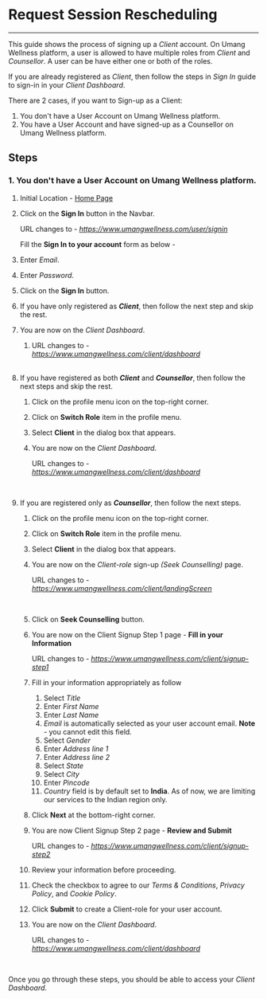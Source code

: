 # Request Session Rescheduling

---

This guide shows the process of signing up a _Client_ account. On Umang Wellness platform, a user is allowed to have multiple roles from _Client_ and _Counsellor_. A user can be have either one or both of the roles.

If you are already registered as _Client_, then follow the steps in _Sign In_ guide to sign-in in your _Client Dashboard_.

There are 2 cases, if you want to Sign-up as a Client:
1. You don't have a User Account on Umang Wellness platform.
2. You have a User Account and have signed-up as a Counsellor on Umang Wellness platform.

## Steps

### 1. You don't have a User Account on Umang Wellness platform. 

1. Initial Location - [Home Page](https://www.umangwellness.com)

2. Click on the **Sign In** button in the Navbar.

    URL changes to - _https://www.umangwellness.com/user/signin_

    Fill the **Sign In to your account** form as below -

3. Enter _Email_.

4. Enter _Password_.

5. Click on the **Sign In** button.

6. If you have only registered as **_Client_**, then follow the next step and skip the rest.

7. You are now on the _Client Dashboard_.

    1. URL changes to - _https://www.umangwellness.com/client/dashboard_

    <br/>

8. If you have registered as both **_Client_** and **_Counsellor_**, then follow the next steps and skip the rest.

    1. Click on the profile menu icon on the top-right corner.

    2. Click on **Switch Role** item in the profile menu.

    3. Select **Client** in the dialog box that appears.

    4. You are now on the _Client Dashboard_.

        URL changes to - _https://www.umangwellness.com/client/dashboard_

    <br/>

9. If you are registered only as **_Counsellor_**, then follow the next steps.

    1. Click on the profile menu icon on the top-right corner.

    2. Click on **Switch Role** item in the profile menu.

    3. Select **Client** in the dialog box that appears.

    4. You are now on the _Client-role_ sign-up _(Seek Counselling)_ page.

        URL changes to - _https://www.umangwellness.com/client/landingScreen_

    <br/>

    5. Click on **Seek Counselling** button.

    6. You are now on the Client Signup Step 1 page - **Fill in your Information**

        URL changes to - _https://www.umangwellness.com/client/signup-step1_
    
    7. Fill in your information appropriately as follow

        1. Select _Title_
        2. Enter _First Name_
        3. Enter _Last Name_
        4. _Email_ is automatically selected as your user account email. **Note** - you cannot edit this field.
        5. Select _Gender_
        6. Enter _Address line 1_
        7. Enter _Address line 2_
        8. Select _State_
        9. Select _City_
        10. Enter _Pincode_
        11. _Country_ field is by default set to **India**. As of now, we are limiting our services to the Indian region only.

    8. Click **Next** at the bottom-right corner.

    9. You are now Client Signup Step 2 page - **Review and Submit**

        URL changes to - _https://www.umangwellness.com/client/signup-step2_
    
    10. Review your information before proceeding.

    11. Check the checkbox to agree to our _Terms & Conditions_, _Privacy Policy_, and _Cookie Policy_.

    12. Click **Submit** to create a Client-role for your user account.

    13. You are now on the _Client Dashboard_.

        URL changes to - _https://www.umangwellness.com/client/dashboard_

        <br/>

Once you go through these steps, you should be able to access your _Client Dashboard_.